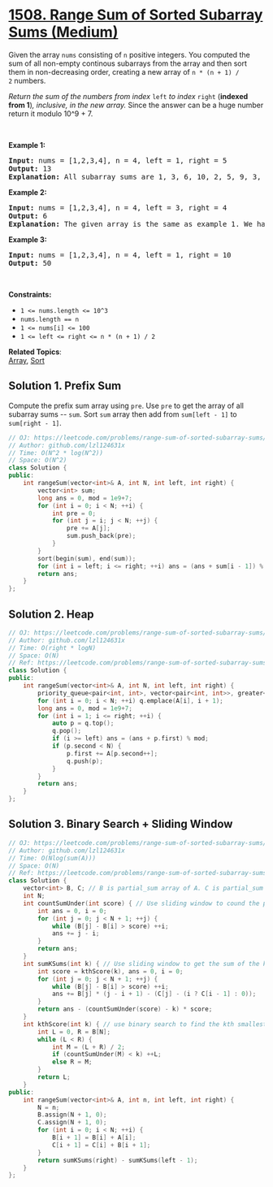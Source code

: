 # [1508. Range Sum of Sorted Subarray Sums (Medium)](https://leetcode.com/problems/range-sum-of-sorted-subarray-sums/)

<p>Given the array <code>nums</code> consisting of <code>n</code> positive integers. You computed the sum of all non-empty continous subarrays from&nbsp;the array and then sort them in non-decreasing order, creating a new array of <code>n * (n + 1) / 2</code>&nbsp;numbers.</p>

<p><em>Return the sum of the numbers from index </em><code>left</code><em> to index </em><code>right</code> (<strong>indexed from 1</strong>)<em>, inclusive, in the&nbsp;new array.&nbsp;</em>Since the answer can be a huge number return it modulo 10^9 + 7.</p>

<p>&nbsp;</p>
<p><strong>Example 1:</strong></p>

<pre><strong>Input:</strong> nums = [1,2,3,4], n = 4, left = 1, right = 5
<strong>Output:</strong> 13 
<strong>Explanation:</strong> All subarray sums are 1, 3, 6, 10, 2, 5, 9, 3, 7, 4. After sorting them in non-decreasing order we have the new array [1, 2, 3, 3, 4, 5, 6, 7, 9, 10]. The sum of the numbers from index le = 1 to ri = 5 is 1 + 2 + 3 + 3 + 4 = 13. 
</pre>

<p><strong>Example 2:</strong></p>

<pre><strong>Input:</strong> nums = [1,2,3,4], n = 4, left = 3, right = 4
<strong>Output:</strong> 6
<strong>Explanation:</strong> The given array is the same as example 1. We have the new array [1, 2, 3, 3, 4, 5, 6, 7, 9, 10]. The sum of the numbers from index le = 3 to ri = 4 is 3 + 3 = 6.
</pre>

<p><strong>Example 3:</strong></p>

<pre><strong>Input:</strong> nums = [1,2,3,4], n = 4, left = 1, right = 10
<strong>Output:</strong> 50
</pre>

<p>&nbsp;</p>
<p><strong>Constraints:</strong></p>

<ul>
	<li><code>1 &lt;= nums.length &lt;= 10^3</code></li>
	<li><code>nums.length == n</code></li>
	<li><code>1 &lt;= nums[i] &lt;= 100</code></li>
	<li><code>1 &lt;= left &lt;= right&nbsp;&lt;= n * (n + 1) / 2</code></li>
</ul>


**Related Topics**:  
[Array](https://leetcode.com/tag/array/), [Sort](https://leetcode.com/tag/sort/)

## Solution 1. Prefix Sum

Compute the prefix sum array using `pre`. Use `pre` to get the array of all subarray sums -- `sum`. Sort `sum` array then add from `sum[left - 1]` to `sum[right - 1]`.

```cpp
// OJ: https://leetcode.com/problems/range-sum-of-sorted-subarray-sums/
// Author: github.com/lzl124631x
// Time: O(N^2 * log(N^2))
// Space: O(N^2)
class Solution {
public:
    int rangeSum(vector<int>& A, int N, int left, int right) {
        vector<int> sum;
        long ans = 0, mod = 1e9+7;
        for (int i = 0; i < N; ++i) {
            int pre = 0;
            for (int j = i; j < N; ++j) {
                pre += A[j];
                sum.push_back(pre);
            }
        }
        sort(begin(sum), end(sum));
        for (int i = left; i <= right; ++i) ans = (ans + sum[i - 1]) % mod;
        return ans;
    }
};
```

## Solution 2. Heap

```cpp
// OJ: https://leetcode.com/problems/range-sum-of-sorted-subarray-sums/
// Author: github.com/lzl124631x
// Time: O(right * logN)
// Space: O(N)
// Ref: https://leetcode.com/problems/range-sum-of-sorted-subarray-sums/discuss/730511/C++-priority_queue-solution
class Solution {
public:
    int rangeSum(vector<int>& A, int N, int left, int right) {
        priority_queue<pair<int, int>, vector<pair<int, int>>, greater<pair<int, int>>> q; // partial sum, next index
        for (int i = 0; i < N; ++i) q.emplace(A[i], i + 1);
        long ans = 0, mod = 1e9+7;
        for (int i = 1; i <= right; ++i) {
            auto p = q.top();
            q.pop();
            if (i >= left) ans = (ans + p.first) % mod;
            if (p.second < N) {
                p.first += A[p.second++];
                q.push(p);
            }
        }
        return ans;
    }
};
```

## Solution 3. Binary Search + Sliding Window

```cpp
// OJ: https://leetcode.com/problems/range-sum-of-sorted-subarray-sums/
// Author: github.com/lzl124631x
// Time: O(Nlog(sum(A)))
// Space: O(N)
// Ref: https://leetcode.com/problems/range-sum-of-sorted-subarray-sums/discuss/733047/Python-Binary-Search-Time-O(NlogSum(A))
class Solution {
    vector<int> B, C; // B is partial_sum array of A. C is partial_sum array of B.
    int N;
    int countSumUnder(int score) { // Use sliding window to cound the partial sums that are smaller or equal to `score`.
        int ans = 0, i = 0;
        for (int j = 0; j < N + 1; ++j) {
            while (B[j] - B[i] > score) ++i;
            ans += j - i;
        }
        return ans;
    }
    int sumKSums(int k) { // Use sliding window to get the sum of the k smallest items in all the subarray sums.
        int score = kthScore(k), ans = 0, i = 0;
        for (int j = 0; j < N + 1; ++j) {
            while (B[j] - B[i] > score) ++i;
            ans += B[j] * (j - i + 1) - (C[j] - (i ? C[i - 1] : 0));
        }
        return ans - (countSumUnder(score) - k) * score;
    }
    int kthScore(int k) { // use binary search to find the kth smallest sum in all subarray sums.
        int L = 0, R = B[N];
        while (L < R) {
            int M = (L + R) / 2;
            if (countSumUnder(M) < k) ++L;
            else R = M;
        }
        return L;
    }
public:
    int rangeSum(vector<int>& A, int n, int left, int right) {
        N = n;
        B.assign(N + 1, 0);
        C.assign(N + 1, 0);
        for (int i = 0; i < N; ++i) {
            B[i + 1] = B[i] + A[i];
            C[i + 1] = C[i] + B[i + 1];
        }
        return sumKSums(right) - sumKSums(left - 1);
    }
};
```